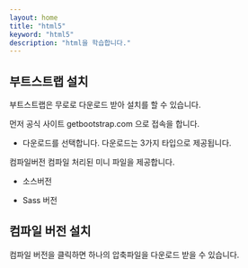 ```yaml
---
layout: home
title: "html5"
keyword: "html5"
description: "html을 학습합니다."
---
```


## 부트스트랩 설치

부트스트랩은 무로로 다운로드 받아 설치를 할 수 있습니다.

먼저 공식 사이트 getbootstrap.com 으로 접속을 합니다. 



* 다운로드를 선택합니다.
다운로드는 3가지 타입으로 제공됩니다. 

컴파일버전
컴파일 처리된 미니 파일을 제공합니다.

* 소스버전

* Sass 버전

## 컴파일 버전 설치
컴파일 버전을 클릭하면 하나의 압축파일을 다운로드 받을 수 있습니다. 

